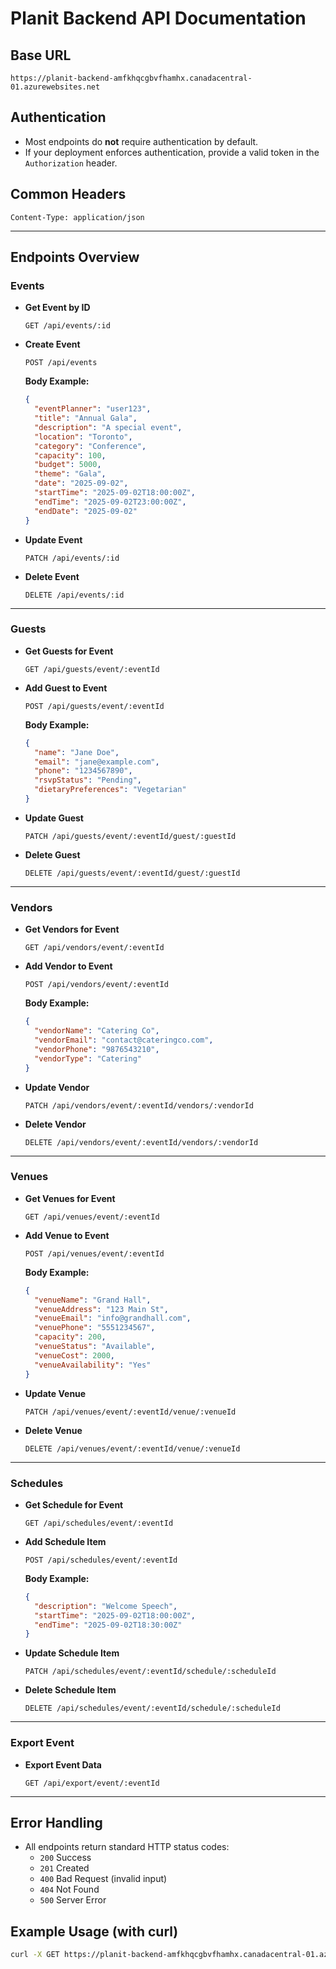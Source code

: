 # Planit Backend API Documentation

## Base URL
```
https://planit-backend-amfkhqcgbvfhamhx.canadacentral-01.azurewebsites.net
```

## Authentication
- Most endpoints do **not** require authentication by default.
- If your deployment enforces authentication, provide a valid token in the `Authorization` header.

## Common Headers
```http
Content-Type: application/json
```

---

## Endpoints Overview

### Events
- **Get Event by ID**
  ```
  GET /api/events/:id
  ```
- **Create Event**
  ```
  POST /api/events
  ```
  **Body Example:**
  ```json
  {
    "eventPlanner": "user123",
    "title": "Annual Gala",
    "description": "A special event",
    "location": "Toronto",
    "category": "Conference",
    "capacity": 100,
    "budget": 5000,
    "theme": "Gala",
    "date": "2025-09-02",
    "startTime": "2025-09-02T18:00:00Z",
    "endTime": "2025-09-02T23:00:00Z",
    "endDate": "2025-09-02"
  }
  ```
- **Update Event**
  ```
  PATCH /api/events/:id
  ```
- **Delete Event**
  ```
  DELETE /api/events/:id
  ```

---

### Guests
- **Get Guests for Event**
  ```
  GET /api/guests/event/:eventId
  ```
- **Add Guest to Event**
  ```
  POST /api/guests/event/:eventId
  ```
  **Body Example:**
  ```json
  {
    "name": "Jane Doe",
    "email": "jane@example.com",
    "phone": "1234567890",
    "rsvpStatus": "Pending",
    "dietaryPreferences": "Vegetarian"
  }
  ```
- **Update Guest**
  ```
  PATCH /api/guests/event/:eventId/guest/:guestId
  ```
- **Delete Guest**
  ```
  DELETE /api/guests/event/:eventId/guest/:guestId
  ```

---

### Vendors
- **Get Vendors for Event**
  ```
  GET /api/vendors/event/:eventId
  ```
- **Add Vendor to Event**
  ```
  POST /api/vendors/event/:eventId
  ```
  **Body Example:**
  ```json
  {
    "vendorName": "Catering Co",
    "vendorEmail": "contact@cateringco.com",
    "vendorPhone": "9876543210",
    "vendorType": "Catering"
  }
  ```
- **Update Vendor**
  ```
  PATCH /api/vendors/event/:eventId/vendors/:vendorId
  ```
- **Delete Vendor**
  ```
  DELETE /api/vendors/event/:eventId/vendors/:vendorId
  ```

---

### Venues
- **Get Venues for Event**
  ```
  GET /api/venues/event/:eventId
  ```
- **Add Venue to Event**
  ```
  POST /api/venues/event/:eventId
  ```
  **Body Example:**
  ```json
  {
    "venueName": "Grand Hall",
    "venueAddress": "123 Main St",
    "venueEmail": "info@grandhall.com",
    "venuePhone": "5551234567",
    "capacity": 200,
    "venueStatus": "Available",
    "venueCost": 2000,
    "venueAvailability": "Yes"
  }
  ```
- **Update Venue**
  ```
  PATCH /api/venues/event/:eventId/venue/:venueId
  ```
- **Delete Venue**
  ```
  DELETE /api/venues/event/:eventId/venue/:venueId
  ```

---

### Schedules
- **Get Schedule for Event**
  ```
  GET /api/schedules/event/:eventId
  ```
- **Add Schedule Item**
  ```
  POST /api/schedules/event/:eventId
  ```
  **Body Example:**
  ```json
  {
    "description": "Welcome Speech",
    "startTime": "2025-09-02T18:00:00Z",
    "endTime": "2025-09-02T18:30:00Z"
  }
  ```
- **Update Schedule Item**
  ```
  PATCH /api/schedules/event/:eventId/schedule/:scheduleId
  ```
- **Delete Schedule Item**
  ```
  DELETE /api/schedules/event/:eventId/schedule/:scheduleId
  ```

---

### Export Event
- **Export Event Data**
  ```
  GET /api/export/event/:eventId
  ```

---

## Error Handling
- All endpoints return standard HTTP status codes:
  - `200` Success
  - `201` Created
  - `400` Bad Request (invalid input)
  - `404` Not Found
  - `500` Server Error

## Example Usage (with curl)
```sh
curl -X GET https://planit-backend-amfkhqcgbvfhamhx.canadacentral-01.azurewebsites.net/api/events/1234567890abcdef12345678
```